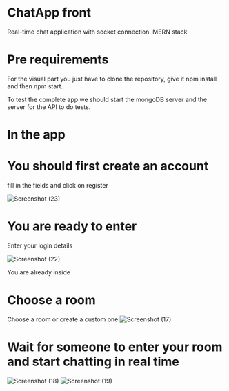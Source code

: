 # ChatApp front
Real-time chat application with socket connection. MERN stack

#  Pre requirements
For the visual part you just have to clone the repository, give it npm install and then npm start.

To test the complete app we should start the mongoDB server and the server for the API to do tests.

# In the app

# You should first create an account
fill in the fields and click on register

![Screenshot (23)](https://user-images.githubusercontent.com/61814990/101101113-a0969b00-35a6-11eb-8ad2-1be202b6631e.png)

# You are ready to enter
Enter your login details

![Screenshot (22)](https://user-images.githubusercontent.com/61814990/101101116-a2605e80-35a6-11eb-89b3-74840b8f3562.png)

You are already inside

# Choose a room
Choose a room or create a custom one
![Screenshot (17)](https://user-images.githubusercontent.com/61814990/101100790-e1da7b00-35a5-11eb-8617-4f7fa26cee63.png)

# Wait for someone to enter your room and start chatting in real time

![Screenshot (18)](https://user-images.githubusercontent.com/61814990/101100756-d8e9a980-35a5-11eb-9728-bcdaf30cf8f4.png)
![Screenshot (19)](https://user-images.githubusercontent.com/61814990/101100754-d71fe600-35a5-11eb-8be6-6f006d005f88.png)


